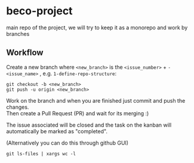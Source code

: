 # beco-project
main repo of the project, we will try to keep it as a monorepo and work by branches

## Workflow

Create a new branch where `<new_branch>` is the `<issue_number>` + `-<issue_name>` , e.g. `1-define-repo-structure`:
```
git checkout -b <new_branch>
git push -u origin <new_branch>
```
Work on the branch and when you are finished just commit and push the changes.    
Then create a Pull Request (PR) and wait for its merging :)

The issue associated will be closed and the task on the kanban will automatically be marked as "completed".

(Alternatively you can do this through github GUI)



```
git ls-files | xargs wc -l
```
